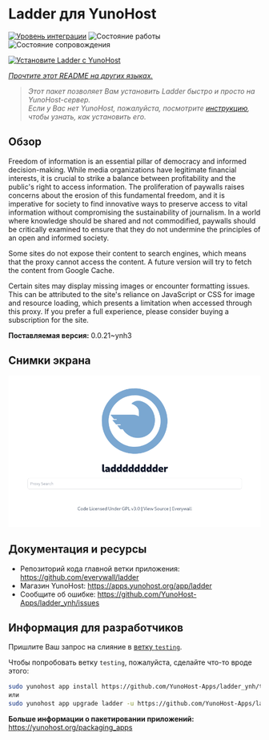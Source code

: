 <!--
Важно: этот README был автоматически сгенерирован <https://github.com/YunoHost/apps/tree/master/tools/readme_generator>
Он НЕ ДОЛЖЕН редактироваться вручную.
-->

# Ladder для YunoHost

[![Уровень интеграции](https://dash.yunohost.org/integration/ladder.svg)](https://ci-apps.yunohost.org/ci/apps/ladder/) ![Состояние работы](https://ci-apps.yunohost.org/ci/badges/ladder.status.svg) ![Состояние сопровождения](https://ci-apps.yunohost.org/ci/badges/ladder.maintain.svg)

[![Установите Ladder с YunoHost](https://install-app.yunohost.org/install-with-yunohost.svg)](https://install-app.yunohost.org/?app=ladder)

*[Прочтите этот README на других языках.](./ALL_README.md)*

> *Этот пакет позволяет Вам установить Ladder быстро и просто на YunoHost-сервер.*  
> *Если у Вас нет YunoHost, пожалуйста, посмотрите [инструкцию](https://yunohost.org/install), чтобы узнать, как установить его.*

## Обзор

Freedom of information is an essential pillar of democracy and informed decision-making. While media organizations have legitimate financial interests, it is crucial to strike a balance between profitability and the public's right to access information. The proliferation of paywalls raises concerns about the erosion of this fundamental freedom, and it is imperative for society to find innovative ways to preserve access to vital information without compromising the sustainability of journalism. In a world where knowledge should be shared and not commodified, paywalls should be critically examined to ensure that they do not undermine the principles of an open and informed society.

Some sites do not expose their content to search engines, which means that the proxy cannot access the content. A future version will try to fetch the content from Google Cache.

Certain sites may display missing images or encounter formatting issues. This can be attributed to the site's reliance on JavaScript or CSS for image and resource loading, which presents a limitation when accessed through this proxy. If you prefer a full experience, please consider buying a subscription for the site.

**Поставляемая версия:** 0.0.21~ynh3

## Снимки экрана

![Снимок экрана Ladder](./doc/screenshots/example.png)

## Документация и ресурсы

- Репозиторий кода главной ветки приложения: <https://github.com/everywall/ladder>
- Магазин YunoHost: <https://apps.yunohost.org/app/ladder>
- Сообщите об ошибке: <https://github.com/YunoHost-Apps/ladder_ynh/issues>

## Информация для разработчиков

Пришлите Ваш запрос на слияние в [ветку `testing`](https://github.com/YunoHost-Apps/ladder_ynh/tree/testing).

Чтобы попробовать ветку `testing`, пожалуйста, сделайте что-то вроде этого:

```bash
sudo yunohost app install https://github.com/YunoHost-Apps/ladder_ynh/tree/testing --debug
или
sudo yunohost app upgrade ladder -u https://github.com/YunoHost-Apps/ladder_ynh/tree/testing --debug
```

**Больше информации о пакетировании приложений:** <https://yunohost.org/packaging_apps>
